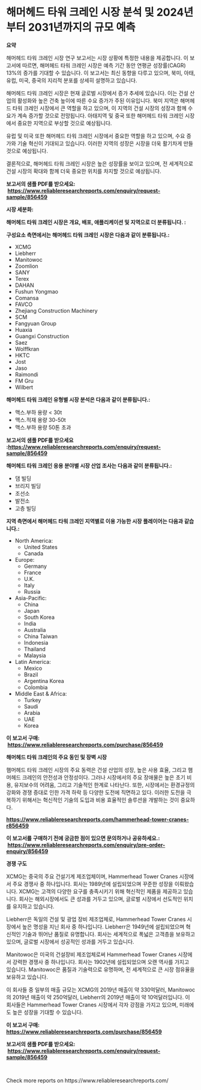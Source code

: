 <p><h1>해머헤드 타워 크레인 시장 분석 및 2024년부터 2031년까지의 규모 예측</h1></p><p><strong>요약</strong></p>
<p><p>해머헤드 타워 크레인 시장 연구 보고서는 시장 상황에 특정한 내용을 제공합니다. 이 보고서에 따르면, 해머헤드 타워 크레인 시장은 예측 기간 동안 연평균 성장률(CAGR) 13%의 증가를 기대할 수 있습니다. 이 보고서는 최신 동향을 다루고 있으며, 북미, 아태, 유럽, 미국, 중국의 지리적 분포를 상세히 설명하고 있습니다. </p><p>해머헤드 타워 크레인 시장은 현재 글로벌 시장에서 증가 추세에 있습니다. 이는 건설 산업의 활성화와 높은 건축 높이에 따른 수요 증가가 주된 이유입니다. 북미 지역은 해머헤드 타워 크레인 시장에서 큰 역할을 하고 있으며, 이 지역의 건설 시장의 성장과 함께 수요가 계속 증가할 것으로 전망됩니다. 아태지역 및 중국 또한 해머헤드 타워 크레인 시장에서 중요한 지역으로 부상할 것으로 예상됩니다.</p><p>유럽 및 미국 또한 해머헤드 타워 크레인 시장에서 중요한 역할을 하고 있으며, 수요 증가와 기술 혁신이 기대되고 있습니다. 이러한 지역의 성장은 시장을 더욱 활기차게 만들 것으로 예상됩니다.</p><p>결론적으로, 해머헤드 타워 크레인 시장은 높은 성장률을 보이고 있으며, 전 세계적으로 건설 시장의 확대와 함께 더욱 중요한 위치를 차지할 것으로 예상됩니다.</p></p>
<p><strong>보고서의 샘플 PDF를 받으세요: &nbsp;<a href="https://www.reliableresearchreports.com/enquiry/request-sample/856459">https://www.reliableresearchreports.com/enquiry/request-sample/856459</a></strong></p>
<p><strong>시장 세분화:</strong></p>
<p><strong> 해머헤드 타워 크레인 시장은 개요, 배포, 애플리케이션 및 지역으로 더 분류됩니다. :</strong></p>
<p><strong>구성요소 측면에서는 해머헤드 타워 크레인 시장은 다음과 같이 분류됩니다.:</strong></p>
<p><ul><li>XCMG</li><li>Liebherr</li><li>Manitowoc</li><li>Zoomlion</li><li>SANY</li><li>Terex</li><li>DAHAN</li><li>Fushun Yongmao</li><li>Comansa</li><li>FAVCO</li><li>Zhejiang Construction Machinery</li><li>SCM</li><li>Fangyuan Group</li><li>Huaxia</li><li>Guangxi Construction</li><li>Saez</li><li>Wolffkran</li><li>HKTC</li><li>Jost</li><li>Jaso</li><li>Raimondi</li><li>FM Gru</li><li>Wilbert</li></ul></p>
<p><strong> 해머헤드 타워 크레인 유형별 시장 분석은 다음과 같이 분류됩니다.:</strong></p>
<p><ul><li>맥스.부하 용량 < 30t</li><li>맥스.적재 용량 30-50t</li><li>맥스.부하 용량 50톤 초과</li></ul></p>
<p><strong>보고서의 샘플 PDF를 받으세요 :<a href="https://www.reliableresearchreports.com/enquiry/request-sample/856459">https://www.reliableresearchreports.com/enquiry/request-sample/856459</a></strong></p>
<p><strong> 해머헤드 타워 크레인 응용 분야별 시장 산업 조사는 다음과 같이 분류됩니다.:</strong></p>
<p><ul><li>댐 빌딩</li><li>브리지 빌딩</li><li>조선소</li><li>발전소</li><li>고층 빌딩</li></ul></p>
<p><strong>지역 측면에서 해머헤드 타워 크레인 지역별로 이용 가능한 시장 플레이어는 다음과 같습니다.:</strong></p>
<p><ul>
    <li>
        North America:
        <ul>
            <li>United States</li>
            <li>Canada</li>
        </ul>
    </li>
    <li>
        Europe:
        <ul>
            <li>Germany</li>
            <li>France</li>
            <li>U.K.</li>
            <li>Italy</li>
            <li>Russia</li>
        </ul>
    </li>
    <li>
        Asia-Pacific:
        <ul>
            <li>China</li>
            <li>Japan</li>
            <li>South Korea</li>
            <li>India</li>
            <li>Australia</li>
            <li>China Taiwan</li>
            <li>Indonesia</li>
            <li>Thailand</li>
            <li>Malaysia</li>
        </ul>
    </li>
    <li>
        Latin America:
        <ul>
            <li>Mexico</li>
            <li>Brazil</li>
            <li>Argentina Korea</li>
            <li>Colombia</li>
        </ul>
    </li>
    <li>
        Middle East & Africa:
        <ul>
            <li>Turkey</li>
            <li>Saudi</li>
            <li>Arabia</li>
            <li>UAE</li>
            <li>Korea</li>
        </ul>
    </li>
    </ul></p>
<p><strong>이 보고서 구매: &nbsp;<a href="https://www.reliableresearchreports.com/purchase/856459">https://www.reliableresearchreports.com/purchase/856459</a></strong></p>
<p><strong>해머헤드 타워 크레인의 주요 동인 및 장벽 시장</strong></p>
<p><p>햄머헤드 타워 크레인 시장의 주요 동력은 건설 산업의 성장, 높은 사용 효율, 그리고 햄머헤드 크레인의 안전성과 안정성이다. 그러나 시장에서의 주요 장애물은 높은 초기 비용, 유지보수의 어려움, 그리고 기술적인 한계로 나타난다. 또한, 시장에서는 환경규정의 강화와 경쟁 증대로 인한 가격 하락 등 다양한 도전에 직면하고 있다. 이러한 도전을 극복하기 위해서는 혁신적인 기술의 도입과 비용 효율적인 솔루션을 개발하는 것이 중요하다.</p></p>
<p><strong><a href="https://www.reliableresearchreports.com/hammerhead-tower-cranes-r856459">https://www.reliableresearchreports.com/hammerhead-tower-cranes-r856459</a></strong></p>
<p><strong>이 보고서를 구매하기 전에 궁금한 점이 있으면 문의하거나 공유하세요.: &nbsp;<a href="https://www.reliableresearchreports.com/enquiry/pre-order-enquiry/856459">https://www.reliableresearchreports.com/enquiry/pre-order-enquiry/856459</a></strong></p>
<p><strong>경쟁 구도</strong></p>
<p><p>XCMG는 중국의 주요 건설기계 제조업체이며, Hammerhead Tower Cranes 시장에서 주요 경쟁사 중 하나입니다. 회사는 1989년에 설립되었으며 꾸준한 성장을 이뤄왔습니다. XCMG는 고객의 다양한 요구를 충족시키기 위해 혁신적인 제품을 제공하고 있습니다. 회사는 해외시장에서도 큰 성과를 거두고 있으며, 글로벌 시장에서 선도적인 위치를 유지하고 있습니다.</p><p>Liebherr은 독일의 건설 및 광업 장비 제조업체로, Hammerhead Tower Cranes 시장에서 높은 명성을 지닌 회사 중 하나입니다. Liebherr은 1949년에 설립되었으며 혁신적인 기술과 뛰어난 품질로 유명합니다. 회사는 세계적으로 폭넓은 고객층을 보유하고 있으며, 글로벌 시장에서 성공적인 성과를 거두고 있습니다. </p><p>Manitowoc은 미국의 건설장비 제조업체로써 Hammerhead Tower Cranes 시장에서 강력한 경쟁사 중 하나입니다. 회사는 1902년에 설립되었으며 오랜 역사를 가지고 있습니다. Manitowoc은 품질과 기술력으로 유명하며, 전 세계적으로 큰 시장 점유율을 보유하고 있습니다.</p><p>이 회사들 중 일부의 매출 규모는 XCMG의 2019년 매출이 약 330억달러, Manitowoc의 2019년 매출이 약 250억달러, Liebherr의 2019년 매출이 약 10억달러입니다. 이 회사들은 Hammerhead Tower Cranes 시장에서 각자 강점을 가지고 있으며, 미래에도 높은 성장을 기대할 수 있습니다.</p></p>
<p><strong>이 보고서 구매: &nbsp; <a href="https://www.reliableresearchreports.com/purchase/856459">https://www.reliableresearchreports.com/purchase/856459</a></strong></p>
<p><strong>보고서의 샘플 PDF를 받으세요: &nbsp;<a href="https://www.reliableresearchreports.com/enquiry/request-sample/856459">https://www.reliableresearchreports.com/enquiry/request-sample/856459</a></strong><strong></strong></p>
<p>&nbsp;</p>
<p>Check more reports on https://www.reliableresearchreports.com/</p>